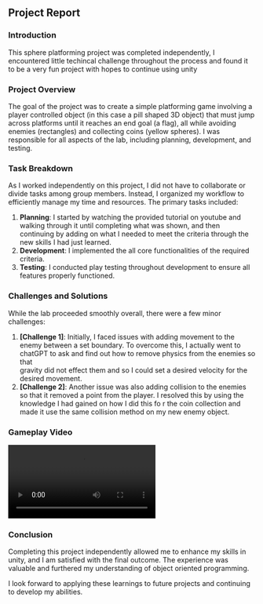## Project Report

### Introduction

This sphere platforming project was completed independently, I encountered little techincal challenge throughout the process and found it to 
be a very fun project with hopes to continue using unity 


### Project Overview

The goal of the project was to create a simple platforming game involving a player controlled object (in this case a pill shaped 3D object) that must
jump across platforms until it reaches an end goal (a flag), all while avoiding enemies (rectangles) and collecting coins (yellow spheres). 
I was responsible for all aspects of the lab, including planning, development, and testing.

### Task Breakdown

As I worked independently on this project, I did not have to collaborate or divide tasks among group members. Instead, I organized my workflow to efficiently manage my time and resources. The primary tasks included:

1. **Planning**: I started by watching the provided tutorial on youtube and walking through it until completing what was shown, and then continuing by adding on what I needed to meet
				the criteria through the new skills I had just learned.
2. **Development**: I implemented the all core functionalities of the required criteria.
3. **Testing**: I conducted play testing throughout development to ensure all features properly functioned.

### Challenges and Solutions

While the lab proceeded smoothly overall, there were a few minor challenges:

1. **[Challenge 1]**: Initially, I faced issues with adding movement to the enemy between a set boundary. To overcome this, I actually went to chatGPT to ask and find out how to remove physics from the enemies so that								
	 gravity did not effect them and so I could set a desired velocity for the desired movement.
2. **[Challenge 2]**: Another issue was also adding collision to the enemies so that it removed a point from the player. I resolved this by using the knowledge I had gained on how I did this fo		r
the coin collection and made it use the same collision method on my new enemy object.

### Gameplay Video

![Link to gameplay video mp4 download](Gameplay.mp4)

### Conclusion

Completing this project independently allowed me to enhance my skills in unity, and I am satisfied with the final outcome. The experience was valuable and furthered my understanding of object oriented programming.

I look forward to applying these learnings to future projects and continuing to develop my abilities.

